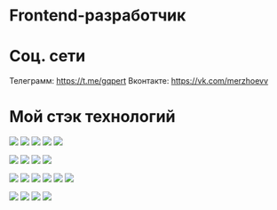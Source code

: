 # Frontend-разработчик 
# Соц. сети 
Телеграмм: https://t.me/gqpert
Вконтакте: https://vk.com/merzhoevv

# Мой стэк технологий
<img src="https://img.shields.io/badge/HTML-000?style=for-the-badge&logo=html5&logoColor=E34F26"/> <img src="https://img.shields.io/badge/CSS-000?style=for-the-badge&logo=CSS3&logoColor=1572B6"/> <img src="https://img.shields.io/badge/JavaScript-000?style=for-the-badge&logo=JavaScript&logoColor=F7DF1E"/> <img src="https://img.shields.io/badge/Webpack-000?style=for-the-badge&logo=Webpack&logoColor=8DD6F9"/>
<img src="https://img.shields.io/badge/VUEJS-000?style=for-the-badge&logo=vuetify&logoColor=4FC08D"/> 

<img src="https://img.shields.io/badge/VUERouter-000?style=for-the-badge&logo=vuetify&logoColor=4FC08D"/> <img src="https://img.shields.io/badge/Vite-000?style=for-the-badge&logo=vite&logoColor=646CFF"/> <img src="https://img.shields.io/badge/tailwindcss-000?style=for-the-badge&logo=tailwindcss&logoColor=06B6D4"/> <img src="https://img.shields.io/badge/SCSS-000?style=for-the-badge&logo=&="/> 

<img src="https://img.shields.io/badge/SASS-000?style=for-the-badge&logo=sass&logoColor=CC6699"/> <img src="https://img.shields.io/badge/Axios-000?style=for-the-badge&logo=axios&logoColor=5A29E4"/> <img src="https://img.shields.io/badge/npm-000?style=for-the-badge&logo=npm&logoColor=CB3837"/> 
<img src="https://img.shields.io/badge/json-000?style=for-the-badge&logo=json&logoColor=CB3837"/> <img src="https://img.shields.io/badge/git-000?style=for-the-badge&logo=git&logoColor=F05032"/> <img src="https://img.shields.io/badge/ajax-000?style=for-the-badge&logo=&logoColor="/> 

<img src="https://img.shields.io/badge/jQuery-000?style=for-the-badge&logo=jQuery&logoColor=0769AD"/>  <img src="https://img.shields.io/badge/MySql-000?style=for-the-badge&logo=MySql&logoColor=4479A1"/> <img src="https://img.shields.io/badge/plsql-000?style=for-the-badge&logo=&logoColor="/> <img src="https://img.shields.io/badge/ESlint-000?style=for-the-badge&logo=ESlint&logoColor=4B32C3"/>
